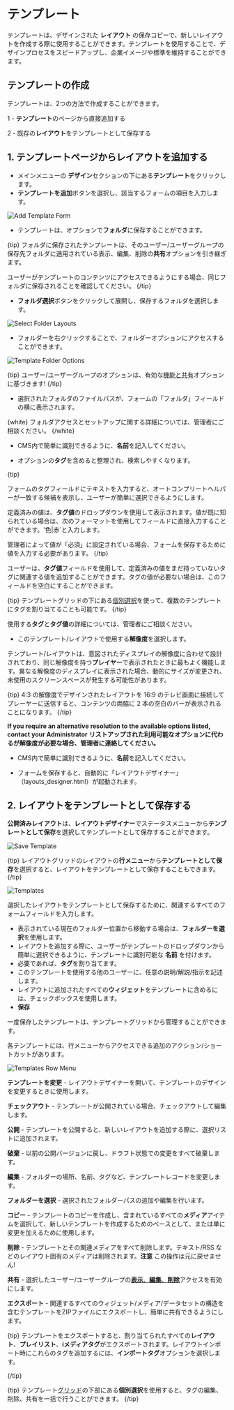 <!--toc=layouts-->

# テンプレート

テンプレートは、デザインされた **レイアウト** の保存コピーで、新しいレイアウトを作成する際に使用することができます。テンプレートを使用することで、デザインプロセスをスピードアップし、企業イメージや標準を維持することができます。

## テンプレートの作成

テンプレートは、2つの方法で作成することができます。

1 - **テンプレート**のページから直接追加する

2 - 既存の**レイアウト**をテンプレートとして保存する

## 1. テンプレートページからレイアウトを追加する

- メインメニューの **デザイン**セクションの下にある**テンプレート**をクリックします。
- **テンプレートを追加**ボタンを選択し、該当するフォームの項目を入力します。


![Add Template Form](img/v3_layouts_add_template_form.png)

- テンプレートは、オプションで**フォルダ**に保存することができます。

{tip}
フォルダに保存されたテンプレートは、そのユーザー/ユーザーグループの保存先フォルダに適用されている表示、編集、削除の**共有**オプションを引き継ぎます。

ユーザーがテンプレートのコンテンツにアクセスできるようにする場合、同じフォルダに保存されることを確認してください。
{/tip}

- **フォルダ選択**ボタンをクリックして展開し、保存するフォルダを選択します。


![Select Folder Layouts](img/v3_layouts_templates_folder.png)

- フォルダーを右クリックすることで、フォルダーオプションにアクセスすることができます。

![Template Folder Options](img/v3_layouts_templates_folder_options.png)

{tip}
ユーザー/ユーザーグループのオプションは、有効な[機能と共有](users_features_and_sharing.html)オプションに基づきます!
{/tip}

- 選択されたフォルダのファイルパスが、フォームの「フォルダ」フィールドの横に表示されます。


{white}
フォルダアクセスとセットアップに関する詳細については、管理者にご相談ください。
{/white}

- CMS内で簡単に識別できるように、**名前**を記入してください。

- オプションの**タグ**を含めると整理され、検索しやすくなります。

{tip}

フォームのタグフィールドにテキストを入力すると、オートコンプリートヘルパーが一致する候補を表示し、ユーザーが簡単に選択できるようにします。

定義済みの値は、**タグ値**のドロップダウンを使用して表示されます。値が既に知られている場合は、次のフォーマットを使用してフィールドに直接入力することができます。'色|赤`と入力します。

管理者によって値が「必須」に設定されている場合、フォームを保存するために値を入力する必要があります。
{/tip}

ユーザーは、**タグ値**フィールドを使用して、定義済みの値をまだ持っていないタグに関連する値を追加することができます。タグの値が必要ない場合は、このフィールドを空白にすることができます。

{tip}
テンプレートグリッドの下にある[個別選択](tour_grids.html#複数選択-個別選択による)を使って、複数のテンプレートにタグを割り当てることも可能です。
{/tip}

使用する**タグ**と**タグ値**の詳細については、管理者にご相談ください。


- このテンプレート/レイアウトで使用する**解像度**を選択します。

テンプレート/レイアウトは、意図されたディスプレイの解像度に合わせて設計されており、同じ解像度を持つ**プレイヤー**で表示されたときに最もよく機能します。異なる解像度のディスプレイに表示された場合、動的にサイズが変更され、未使用のスクリーンスペースが発生する可能性があります。


{tip}
4:3 の解像度でデザインされたレイアウトを 16:9 のテレビ画面に接続してプレーヤーに送信すると、コンテンツの両脇に 2 本の空白のバーが表示されることになります。
{/tip}

**If you require an alternative resolution to the available options listed, contact your Administrator**
**リストアップされた利用可能なオプションに代わるが解像度が必要な場合、管理者に連絡してください。**

- CMS内で簡単に識別できるように、**名前**を記入してください。

- フォームを保存すると、自動的に「レイアウトデザイナー」（layouts_designer.html）が起動されます。


## 2. レイアウトをテンプレートとして保存する

**公開済みレイアウト**は、**レイアウトデザイナー**でステータスメニューから**テンプレートとして保存**を選択してテンプレートとして保存することができます。

![Save Template](img/v3_layouts_save_template.png)

{tip}
レイアウトグリッドのレイアウトの**行メニュー**から**テンプレートとして保存**を選択すると、レイアウトをテンプレートとして保存することもできます。
{/tip}

![Templates](img/v3_layouts_templates_save.png)

選択したレイアウトをテンプレートとして保存するために、関連するすべてのフォームフィールドを入力します。

- 表示されている現在のフォルダー位置から移動する場合は、**フォルダーを選択**を使用します。
- レイアウトを追加する際に、ユーザーがテンプレートのドロップダウンから簡単に選択できるように、テンプレートに識別可能な **名前** を付けます。
- 必要であれば、**タグ**を割り当てます。
- このテンプレートを使用する他のユーザーに、任意の説明/解説/指示を記述します。
- レイアウトに追加されたすべての**ウィジェット**をテンプレートに含めるには、チェックボックスを使用します。
- **保存**

一度保存したテンプレートは、テンプレートグリッドから管理することができます。

各テンプレートには、行メニューからアクセスできる追加のアクション/ショートカットがあります。

![Templates Row Menu](img/v3.1_layouts_templates_row_menu.png)

**テンプレートを変更** - レイアウトデザイナーを開いて、テンプレートのデザインを変更するときに使用します。

**チェックアウト** - テンプレートが公開されている場合、チェックアウトして編集します。

**公開** - テンプレートを公開すると、新しいレイアウトを追加する際に、選択リストに追加されます。

**破棄** - 以前の公開バージョンに戻し、ドラフト状態での変更をすべて破棄します。

**編集** - フォルダーの場所、名前、タグなど、テンプレートレコードを変更します。

**フォルダーを選択** - 選択されたフォルダーパスの追加や編集を行います。

**コピー** - テンプレートのコピーを作成し、含まれているすべての**メディア**アイテムを選択して、新しいテンプレートを作成するためのベースとして、または単に変更を加えるために使用します。 

**削除** - テンプレートとその関連メディアをすべて削除します。テキスト/RSS などのレイアウト固有のメディアは削除されます。**注意** この操作は元に戻せません!

**共有** - 選択したユーザー/ユーザーグループの[**表示**、**編集**、**削除**](users_features_and_sharing.html)アクセスを有効にします。

**エクスポート** - 関連するすべてのウィジェット/メディア/データセットの構造を含むテンプレートをZIPファイルにエクスポートし、簡単に共有できるようにします。

{tip}
テンプレートをエクスポートすると、割り当てられたすべての**レイアウト**、**プレイリスト**、**iメディアタグ**がエクスポートされます。レイアウトインポート時にこれらのタグを追加するには、**インポートタグ**オプションを選択します。

{/tip}

{tip}
テンプレート[グリッド](tour_grids.html)の下部にある**個別選択**を使用すると、タグの編集、削除、共有を一括で行うことができます。
{/tip}







